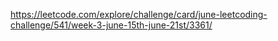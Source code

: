 https://leetcode.com/explore/challenge/card/june-leetcoding-challenge/541/week-3-june-15th-june-21st/3361/